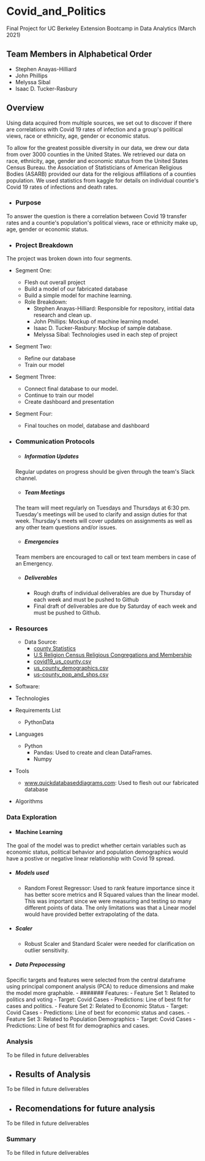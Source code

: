 # Covid_and_Politics
Final Project for UC Berkeley Extension Bootcamp in Data Analytics (March 2021)

## Team Members in Alphabetical Order
 - Stephen Anayas-Hilliard
 - John Phillips
 - Melyssa Sibal
 - Isaac D. Tucker-Rasbury

## Overview
Using data acquired from multiple sources, we set out to discover if there are correlations with Covid 19 rates of infection and a group's political views, race or ethnicity, age, gender or economic status.  

To allow for the greatest possible diversity in our data, we drew our data from over 3000 counties in the United States. We retrieved our data on race, ethnicity, age, gender and economic status from the United States Census Bureau.  the Association of Statisticians of American Religious Bodies (ASARB) provided our data for the religious affiliations of a counties population.  We used statistics from kaggle for details on individual countie's Covid 19 rates of infections and death rates. 

 - ### Purpose
To answer the question is there a correlation between Covid 19 transfer rates and a countie's population's political views, race or ethnicity make up, age, gender or economic status. 

 - ### Project Breakdown
 The project was broken down into four segments.
  - Segment One: 
     - Flesh out overall project
     - Build a model of our fabricated database
     - Build a simple model for machine learning.
     - Role Breakdown:
       - Stephen Anayas-Hilliard:  Responsible for repository, intitial data research and clean up.
       - John Phillips: Mockup of machine learning model.
       - Isaac D. Tucker-Rasbury: Mockup of sample database.
       - Melyssa Sibal: Technologies used in each step of project
   - Segment Two:
       - Refine our database
       - Train our model
   - Segment Three:
       - Connect final database to our model.
       - Continue to train our model
       - Create dashboard and presentation
   - Segment Four:
       - Final touches on model, database and dashboard
  
 - ### Communication Protocols
   - ##### Information Updates
   Regular updates on progress should be given through the team's Slack channel.
   - ##### Team Meetings
   The team will meet regularly on Tuesdays and Thursdays at 6:30 pm.  Tuesday's meetings will be used to clarify and assign duties for that week.  Thursday's meets will cover updates on assignments as well as any other team questions and/or issues.
   - ##### Emergencies
   Team members are encouraged to call or text team members in case of an Emergency.
   - ##### Deliverables
     - Rough drafts of individual deliverables are due by Thursday of each week and must be pushed to Github   
     - Final draft of deliverables are due by Saturday of each week and must be pushed to Github. 

- ### Resources
  - Data Source: 
    - [county Statistics](https://github.com/stephenanayashilliard/Covid_and_Politics/blob/main/Data/county_statistics.csv)
    - [U.S Religion Census Religious Congregations and Membership](https://github.com/stephenanayashilliard/Covid_and_Politics/blob/main/Data/U.S.%20Religion%20Census%20Religious%20Congregations%20and%20Membership%20Study%2C%202010%20(County%20File).csv)
    - [covid19_us_county.csv](https://github.com/stephenanayashilliard/Covid_and_Politics/blob/main/Data/covid19_us_county.csv)
    - [us_county_demographics.csv](https://github.com/stephenanayashilliard/Covid_and_Politics/blob/main/Data/us_county_demographics.csv)
    - [us-county_pop_and_shps.csv](https://github.com/stephenanayashilliard/Covid_and_Politics/blob/main/Data/us_county_pop_and_shps.csv)
 - Software:
 - Technologies
 - Requirements List
   - PythonData 
 - Languages
   - Python
     - Pandas: Used to create and clean DataFrames.
     - Numpy 
 - Tools
   - www.quickdatabaseddiagrams.com:  Used to flesh out our fabricated database
 - Algorithms

### Data Exploration
 - #### Machine Learning
The goal of the model was to predict whether certain variables such as economic status, political behavior and population demographics would have a postive or negative linear relationship with Covid 19 spread.
   - ##### Models used
     - Random Forest Regressor:  Used to rank feature importance since it has better score metrics and R Squared values than the linear model. This was important since we were measuring and testing so many different points of data.  The only limitations was that a Linear model would have provided better extrapolating of the data.
   - ##### Scaler
     - Robust Scaler and Standard Scaler were needed for clarification on outlier sensitivity.
   - ##### Data Prepocessing
   Specific targets and features were selected from the central dataframe using principal component analysis (PCA) to reduce dimensions and make the model more graphable.
     - ####### Features:
       - Feature Set 1: Related to politics and voting
         - Target: Covid Cases
         - Predictions: Line of best fit for cases and politics.
       - Feature Set 2: Related to Economic Status
         - Target: Covid Cases
         - Predictions: Line of best for economic status and cases.
       - Feature Set 3:  Related to Population Demographics
         - Target: Covid Cases
         - Predictions:  Line of best fit for demographics and cases. 

### Analysis
To be filled in future deliverables 

 - ## Results of Analysis
To be filled in future deliverables

 - ## Recomendations for future analysis
To be filled in future deliverables

### Summary
To be filled in future deliverables
